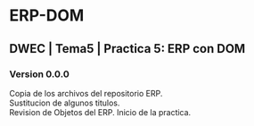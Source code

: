 # ERP-DOM
## DWEC | Tema5 | Practica 5: ERP con DOM  

### Version 0.0.0
Copia de los archivos del repositorio ERP.  
Sustitucion de algunos titulos.  
Revision de Objetos del ERP.
Inicio de la practica.  
